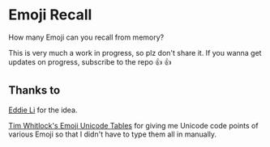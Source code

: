 # Emoji Recall

How many Emoji can you recall from memory?

This is very much a work in progress, so plz don't share it. If you wanna get
updates on progress, subscribe to the repo :+1: :+1:

## Thanks to

[Eddie Li] for the idea.

[Tim Whitlock's Emoji Unicode Tables] for giving me Unicode code points of various
Emoji so that I didn't have to type them all in manually.

[Eddie Li]: https://github.com/xdl
[Tim Whitlock's Emoji Unicode Tables]: http://apps.timwhitlock.info/emoji/tables/unicode
